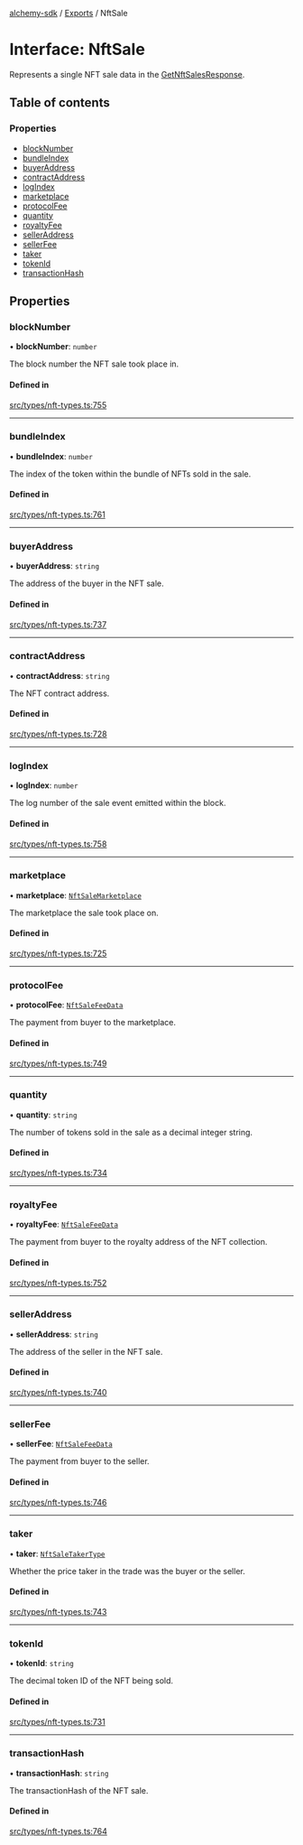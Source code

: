 [alchemy-sdk](../README.md) / [Exports](../modules.md) / NftSale

# Interface: NftSale

Represents a single NFT sale data in the [GetNftSalesResponse](GetNftSalesResponse.md).

## Table of contents

### Properties

- [blockNumber](NftSale.md#blocknumber)
- [bundleIndex](NftSale.md#bundleindex)
- [buyerAddress](NftSale.md#buyeraddress)
- [contractAddress](NftSale.md#contractaddress)
- [logIndex](NftSale.md#logindex)
- [marketplace](NftSale.md#marketplace)
- [protocolFee](NftSale.md#protocolfee)
- [quantity](NftSale.md#quantity)
- [royaltyFee](NftSale.md#royaltyfee)
- [sellerAddress](NftSale.md#selleraddress)
- [sellerFee](NftSale.md#sellerfee)
- [taker](NftSale.md#taker)
- [tokenId](NftSale.md#tokenid)
- [transactionHash](NftSale.md#transactionhash)

## Properties

### blockNumber

• **blockNumber**: `number`

The block number the NFT sale took place in.

#### Defined in

[src/types/nft-types.ts:755](https://github.com/alchemyplatform/alchemy-sdk-js/blob/7ae04a5/src/types/nft-types.ts#L755)

___

### bundleIndex

• **bundleIndex**: `number`

The index of the token within the bundle of NFTs sold in the sale.

#### Defined in

[src/types/nft-types.ts:761](https://github.com/alchemyplatform/alchemy-sdk-js/blob/7ae04a5/src/types/nft-types.ts#L761)

___

### buyerAddress

• **buyerAddress**: `string`

The address of the buyer in the NFT sale.

#### Defined in

[src/types/nft-types.ts:737](https://github.com/alchemyplatform/alchemy-sdk-js/blob/7ae04a5/src/types/nft-types.ts#L737)

___

### contractAddress

• **contractAddress**: `string`

The NFT contract address.

#### Defined in

[src/types/nft-types.ts:728](https://github.com/alchemyplatform/alchemy-sdk-js/blob/7ae04a5/src/types/nft-types.ts#L728)

___

### logIndex

• **logIndex**: `number`

The log number of the sale event emitted within the block.

#### Defined in

[src/types/nft-types.ts:758](https://github.com/alchemyplatform/alchemy-sdk-js/blob/7ae04a5/src/types/nft-types.ts#L758)

___

### marketplace

• **marketplace**: [`NftSaleMarketplace`](../enums/NftSaleMarketplace.md)

The marketplace the sale took place on.

#### Defined in

[src/types/nft-types.ts:725](https://github.com/alchemyplatform/alchemy-sdk-js/blob/7ae04a5/src/types/nft-types.ts#L725)

___

### protocolFee

• **protocolFee**: [`NftSaleFeeData`](NftSaleFeeData.md)

The payment from buyer to the marketplace.

#### Defined in

[src/types/nft-types.ts:749](https://github.com/alchemyplatform/alchemy-sdk-js/blob/7ae04a5/src/types/nft-types.ts#L749)

___

### quantity

• **quantity**: `string`

The number of tokens sold in the sale as a decimal integer string.

#### Defined in

[src/types/nft-types.ts:734](https://github.com/alchemyplatform/alchemy-sdk-js/blob/7ae04a5/src/types/nft-types.ts#L734)

___

### royaltyFee

• **royaltyFee**: [`NftSaleFeeData`](NftSaleFeeData.md)

The payment from buyer to the royalty address of the NFT collection.

#### Defined in

[src/types/nft-types.ts:752](https://github.com/alchemyplatform/alchemy-sdk-js/blob/7ae04a5/src/types/nft-types.ts#L752)

___

### sellerAddress

• **sellerAddress**: `string`

The address of the seller in the NFT sale.

#### Defined in

[src/types/nft-types.ts:740](https://github.com/alchemyplatform/alchemy-sdk-js/blob/7ae04a5/src/types/nft-types.ts#L740)

___

### sellerFee

• **sellerFee**: [`NftSaleFeeData`](NftSaleFeeData.md)

The payment from buyer to the seller.

#### Defined in

[src/types/nft-types.ts:746](https://github.com/alchemyplatform/alchemy-sdk-js/blob/7ae04a5/src/types/nft-types.ts#L746)

___

### taker

• **taker**: [`NftSaleTakerType`](../enums/NftSaleTakerType.md)

Whether the price taker in the trade was the buyer or the seller.

#### Defined in

[src/types/nft-types.ts:743](https://github.com/alchemyplatform/alchemy-sdk-js/blob/7ae04a5/src/types/nft-types.ts#L743)

___

### tokenId

• **tokenId**: `string`

The decimal token ID of the NFT being sold.

#### Defined in

[src/types/nft-types.ts:731](https://github.com/alchemyplatform/alchemy-sdk-js/blob/7ae04a5/src/types/nft-types.ts#L731)

___

### transactionHash

• **transactionHash**: `string`

The transactionHash of the NFT sale.

#### Defined in

[src/types/nft-types.ts:764](https://github.com/alchemyplatform/alchemy-sdk-js/blob/7ae04a5/src/types/nft-types.ts#L764)
